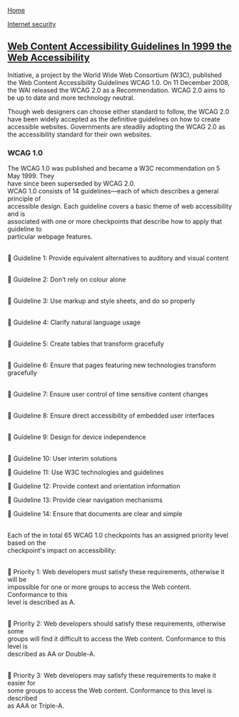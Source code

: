<p><a href="https://4355921.github.io/cybersecurity_web/">Home</a></p>
<p><a href="https://4355921.github.io/cybersecurity_web/internet_security.htm">Internet security</a></p>
<h2><span style="text-decoration: underline;">Web Content Accessibility Guidelines In 1999 the Web Accessibility</span></h2>
<p>Initiative, a project by the World Wide Web Consortium (W3C), published the Web Content Accessibility Guidelines WCAG 1.0. On 11 December 2008, the WAI released the WCAG 2.0 as a Recommendation. WCAG 2.0 aims to be up to date and more technology neutral.</p>
<p>Though web designers can choose either standard to follow, the WCAG 2.0 have been widely accepted as the definitive guidelines on how to create accessible websites. Governments are steadily adopting the WCAG 2.0 as the accessibility standard for their own websites.</p>
<h3><strong>WCAG 1.0</strong></h3>
<p>The WCAG 1.0 was published and became a W3C recommendation on 5 May 1999. They<br />have since been superseded by WCAG 2.0.<br />WCAG 1.0 consists of 14 guidelines&mdash;each of which describes a general principle of<br />accessible design. Each guideline covers a basic theme of web accessibility and is<br />associated with one or more checkpoints that describe how to apply that guideline to<br />particular webpage features.</p>
<p><br /> Guideline 1: Provide equivalent alternatives to auditory and visual content</p>
<p><br /> Guideline 2: Don&rsquo;t rely on colour alone</p>
<p><br /> Guideline 3: Use markup and style sheets, and do so properly</p>
<p><br /> Guideline 4: Clarify natural language usage</p>
<p><br /> Guideline 5: Create tables that transform gracefully</p>
<p><br /> Guideline 6: Ensure that pages featuring new technologies transform gracefully</p>
<p><br /> Guideline 7: Ensure user control of time sensitive content changes</p>
<p><br /> Guideline 8: Ensure direct accessibility of embedded user interfaces</p>
<p><br /> Guideline 9: Design for device independence</p>
<p><br /> Guideline 10: User interim solutions</p>
<p> Guideline 11: Use W3C technologies and guidelines</p>
<p> Guideline 12: Provide context and orientation information</p>
<p> Guideline 13: Provide clear navigation mechanisms</p>
<p> Guideline 14: Ensure that documents are clear and simple</p>
<p><br />Each of the in total 65 WCAG 1.0 checkpoints has an assigned priority level based on the<br />checkpoint's impact on accessibility:</p>
<p><br /> Priority 1: Web developers must satisfy these requirements, otherwise it will be<br />impossible for one or more groups to access the Web content. Conformance to this<br />level is described as A.</p>
<p><br /> Priority 2: Web developers should satisfy these requirements, otherwise some<br />groups will find it difficult to access the Web content. Conformance to this level is<br />described as AA or Double-A.</p>
<p><br /> Priority 3: Web developers may satisfy these requirements to make it easier for<br />some groups to access the Web content. Conformance to this level is described<br />as AAA or Triple-A.</p>
